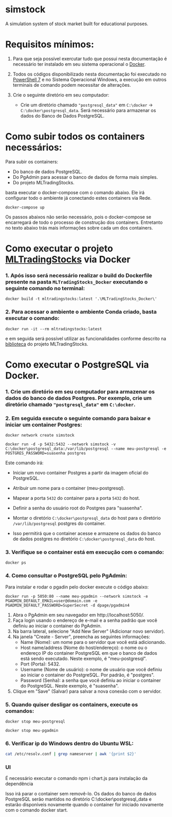 # simstock

A simulation system of stock market built for educational purposes.


# Requisitos mínimos:

1. Para que seja possível exercutar tudo que possui nesta documentação é necessário ter instalado em seu sistema operacional o [Docker](https://docs.docker.com/desktop/install/windows-install/).

2. Todos os códigos disponibilizado nesta documentação foi executado no [PowerShell 7](https://learn.microsoft.com/pt-br/powershell/scripting/install/installing-powershell-on-windows?view=powershell-7.3) e no Sistema Operacional Windows, a execução em outros terminais de comando podem necessitar de alterações.

3. Crie o seguinte diretório em seu computador:
    - Crie um diretório chamado `"postgresql_data"` em `C:\docker` -> `C:\docker\postgresql_data`. Será necessário para armazenar os dados do Banco de Dados PostgreSQL.

# Como subir todos os containers necessários:

Para subir os containers:
- Do banco de dados PostgreSQL.
- Do PgAdmin para acessar o banco de dados de forma mais simples.
- Do projeto MLTradingStocks.

basta executar o docker-compose com o comando abaixo. Ele irá configurar todo o ambiente já conectando estes containers via Rede.
```docker
docker-compose up
```

Os passos abaixos não serão necessário, pois o docker-compose se encarregará de todo o processo de construção dos containers. Entretanto no texto abaixo trás mais informações sobre cada um dos containers.

# Como executar o projeto [MLTradingStocks](https://github.com/MLRG-CEFET-RJ/MLTradingStocks) via Docker


### 1. Após isso será necessário realizar o build do Dockerfile presente na pasta ``MLTradingStocks_Docker`` executando o seguinte comando no terminal: 
   
``` docker
docker build -t mltradingstocks:latest '.\MLTradingStocks_Docker\' 
```

### 2. Para acessar o ambiente o ambiente Conda criado, basta executar o comando:
```docker 
docker run -it --rm mltradingstocks:latest
```

e em seguida será possível utilizar as funcionalidades conforme descrito na [biblioteca](https://github.com/MLRG-CEFET-RJ/MLTradingStocks#como-rodar-o-algoritmo-de-coleta-de-dados) do projeto MLTradingStocks.


# Como executar o PostgreSQL via Docker.

### 1. Crie um diretório em seu computador para armazenar os dados do banco de dados Postgres. Por exemplo, crie um diretório chamado `"postgresql_data"` em `C:\docker`.

### 2. Em seguida execute o seguinte comando para baixar e iniciar um container Postgres:

```docker
docker network create simstock

docker run -d -p 5432:5432 --network simstock -v C:\docker\postgresql_data:/var/lib/postgresql --name meu-postgresql -e POSTGRES_PASSWORD=suasenha postgres
```

Este comando irá:

- Iniciar um novo container Postgres a partir da imagem oficial do PostgreSQL.

- Atribuir um nome para o container (meu-postgresql).

- Mapear a porta `5432` do container para a porta `5432` do host.

- Definir a senha do usuário root do Postgres para "suasenha".

- Montar o diretório `C:\docker\postgresql_data` do host para o diretório `/var/lib/postgresql` postgres do container.

- Isso permitirá que o container acesse e armazene os dados do banco de dados postgres no diretório `C:\docker\postgresql_data` do host.


### 3. Verifique se o container está em execução com o comando:
```docker
docker ps
```

### 4. Como consultar o PostgreSQL pelo PgAdmin:

Para instalar e rodar o pgadin pelo docker execute o código abaixo:

```docker
docker run -p 5050:80 --name meu-pgadmin --network simstock -e PGADMIN_DEFAULT_EMAIL=user@domain.com -e PGADMIN_DEFAULT_PASSWORD=SuperSecret -d dpage/pgadmin4
```

1. Abra o PgAdmin em seu navegador em http://localhost:5050/.
2. Faça login usando o endereço de e-mail e a senha padrão que você definiu ao iniciar o container do PgAdmin.
3. Na barra lateral, selecione "Add New Server" (Adicionar novo servidor).
4. Na janela "Create - Server", preencha as seguintes informações:
    - Name (Nome): um nome para o servidor que você está adicionando.
    - Host name/address (Nome do host/endereço): o nome ou o endereço IP do container PostgreSQL em que o banco de dados está sendo executado.  Neste exemplo, é "meu-postgresql".
    - Port (Porta): 5432.
    - Username (Nome de usuário): o nome de usuário que você definiu ao iniciar o container do PostgreSQL. Por padrão, é "postgres".
    - Password (Senha): a senha que você definiu ao iniciar o container do PostgreSQL. Neste exemplo, é "suasenha".
5. Clique em "Save" (Salvar) para salvar a nova conexão com o servidor.


### 5. Quando quiser desligar os containers, execute os comandos:

```docker
docker stop meu-postgresql

docker stop meu-pgadmin
```

### 6. Verificar ip do Windows dentro do Ubuntu WSL:
```bash
cat /etc/resolv.conf | grep nameserver | awk '{print $2}'
```

### UI
É necessário executar o comando npm i chart.js para instalação da dependência

Isso irá parar o container sem removê-lo. Os dados do banco de dados PostgreSQL serão mantidos no diretório C:\docker\postgresql_data e estarão disponíveis novamente quando o container for iniciado novamente com o comando docker start.
